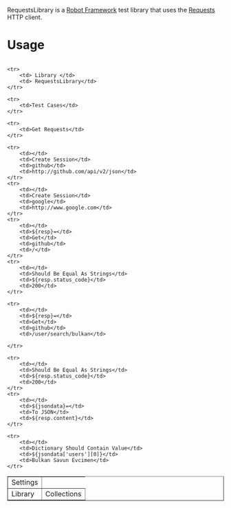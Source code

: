RequestsLibrary is a [Robot Framework](http://code.google.com/p/robotframework/)
test library that uses the [Requests](https://github.com/kennethreitz/requests) HTTP client. 


Usage
=====

```pip install robotframework-requests
```

<table border=1>
    <tr>
        <td>Settings</td>
    </tr>
    <tr>
        <td> Library </td>
        <td> Collections </td>
    </tr>

    <tr>
        <td> Library </td>
        <td> RequestsLibrary</td>
    </tr>

    <tr>
        <td>Test Cases</td>
    </tr>

    <tr>
        <td>Get Requests</td>
    </tr>

    <tr>
        <td></td>
        <td>Create Session</td>
        <td>github</td>
        <td>http://github.com/api/v2/json</td>
    </tr>
    <tr>
        <td></td>
        <td>Create Session</td>
        <td>google</td>
        <td>http://www.google.com</td>
    </tr>
    <tr>
        <td></td>
        <td>${resp}=</td>
        <td>Get</td>
        <td>github</td>
        <td>/</td>
    </tr>
    <tr>
        <td></td>
        <td>Should Be Equal As Strings</td>
        <td>${resp.status_code}</td>
        <td>200</td>
    </tr>

    <tr>
        <td></td>
        <td>${resp}=</td>
        <td>Get</td>
        <td>github</td>
        <td>/user/search/bulkan</td>

    </tr>

    <tr>
        <td></td>
        <td>Should Be Equal As Strings</td>
        <td>${resp.status_code}</td>
        <td>200</td>
    </tr>
    <tr>
        <td></td>
        <td>${jsondata}=</td>
        <td>To JSON</td>
        <td>${resp.content}</td>
    </tr>

    <tr>
        <td></td>
        <td>Dictionary Should Contain Value</td>
        <td>${jsondata['users'][0]}</td>
        <td>Bulkan Savun Evcimen</td>
    </tr>
</table>
